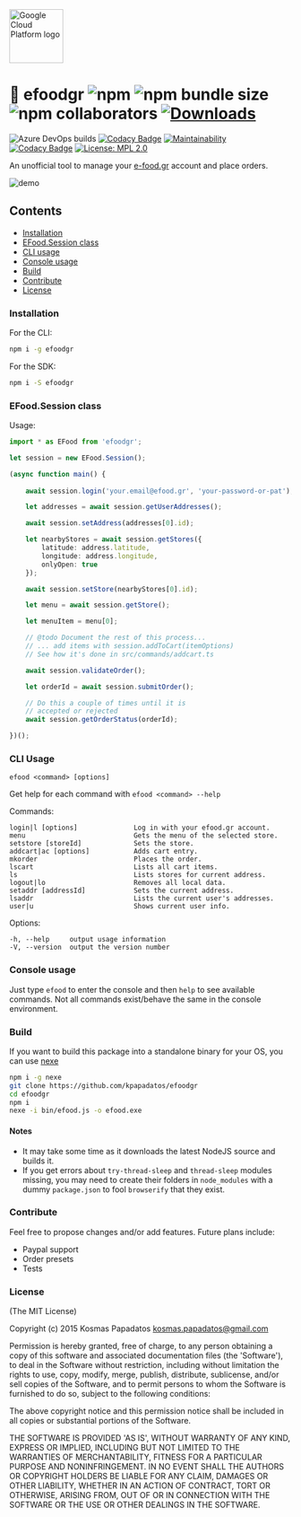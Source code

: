 <img src="https://user-images.githubusercontent.com/3382344/68092394-443ce580-fe93-11e9-9588-9186fdfff7f5.png" alt="Google Cloud Platform logo" title="Google Cloud Platform" width="96"/>

# 🍔 efoodgr ![npm](https://img.shields.io/npm/v/efoodgr) ![npm bundle size](https://img.shields.io/bundlephobia/minzip/efoodgr) ![npm collaborators](https://img.shields.io/npm/collaborators/efoodgr) [![Downloads](https://img.shields.io/npm/dt/efoodgr)](https://www.npmjs.com/package/efoodgr)
![Azure DevOps builds](https://img.shields.io/azure-devops/build/siebendev/pobuca%20connect/141)
[![Codacy Badge](https://img.shields.io/codacy/grade/3845ebde324f49f3853d56750a473236)](https://www.codacy.com/manual/kpapadatos/efoodgr)
[![Maintainability](https://img.shields.io/codeclimate/maintainability-percentage/kpapadatos/efoodgr)](https://codeclimate.com/github/kpapadatos/efoodgr/maintainability)
[![Codacy Badge](https://img.shields.io/codacy/coverage/3845ebde324f49f3853d56750a473236/master)](https://www.codacy.com/manual/kpapadatos/efoodgr)
[![License: MPL 2.0](https://img.shields.io/badge/License-MIT-brightgreen.svg)](https://opensource.org/licenses/MIT)

An unofficial tool to manage your [e-food.gr](https://e-food.gr) account and place orders.

![demo](https://user-images.githubusercontent.com/3382344/36356704-2f057266-14fe-11e8-94eb-07a30f1157f4.gif)

## Contents
* [Installation](#installation)
* [EFood.Session class](#efoodsession-class)
* [CLI usage](#cli-usage)
* [Console usage](#console-usage)
* [Build](#build)
* [Contribute](#contribute)
* [License](#license)

### Installation
For the CLI:
```sh
npm i -g efoodgr
```

For the SDK:
```sh
npm i -S efoodgr
```

### EFood.Session class
Usage:
```ts
import * as EFood from 'efoodgr';

let session = new EFood.Session();

(async function main() {
    
    await session.login('your.email@efood.gr', 'your-password-or-pat');

    let addresses = await session.getUserAddresses();

    await session.setAddress(addresses[0].id);

    let nearbyStores = await session.getStores({
        latitude: address.latitude,
        longitude: address.longitude,
        onlyOpen: true
    });

    await session.setStore(nearbyStores[0].id);

    let menu = await session.getStore();

    let menuItem = menu[0];

    // @todo Document the rest of this process...
    // ... add items with session.addToCart(itemOptions)
    // See how it's done in src/commands/addcart.ts

    await session.validateOrder();

    let orderId = await session.submitOrder();

    // Do this a couple of times until it is
    // accepted or rejected
    await session.getOrderStatus(orderId);

})();

```

### CLI Usage
  `efood <command> [options]`

  Get help for each command with
  `efood <command> --help`

  Commands:

    login|l [options]              Log in with your efood.gr account.
    menu                           Gets the menu of the selected store.
    setstore [storeId]             Sets the store.
    addcart|ac [options]           Adds cart entry.
    mkorder                        Places the order.
    lscart                         Lists all cart items.
    ls                             Lists stores for current address.
    logout|lo                      Removes all local data.
    setaddr [addressId]            Sets the current address.
    lsaddr                         Lists the current user's addresses.
    user|u                         Shows current user info.

  Options:

    -h, --help     output usage information
    -V, --version  output the version number

### Console usage
Just type `efood` to enter the console and then `help` to see available commands. Not all commands exist/behave the same in the console environment.

### Build
If you want to build this package into a standalone binary for your OS, you can use [nexe](https://github.com/jaredallard/nexe)
```sh
npm i -g nexe
git clone https://github.com/kpapadatos/efoodgr
cd efoodgr
npm i
nexe -i bin/efood.js -o efood.exe
```

#### Notes
- It may take some time as it downloads the latest NodeJS source and builds it.
- If you get errors about `try-thread-sleep` and `thread-sleep` modules missing, you may need to create their folders in `node_modules` with a dummy `package.json` to fool `browserify` that they exist.

### Contribute
Feel free to propose changes and/or add features. Future plans include:

- Paypal support
- Order presets
- Tests

### License
(The MIT License)

Copyright (c) 2015 Kosmas Papadatos <kosmas.papadatos@gmail.com>

Permission is hereby granted, free of charge, to any person obtaining a copy of this software and associated documentation files (the 'Software'), to deal in the Software without restriction, including without limitation the rights to use, copy, modify, merge, publish, distribute, sublicense, and/or sell copies of the Software, and to permit persons to whom the Software is furnished to do so, subject to the following conditions:

The above copyright notice and this permission notice shall be included in all copies or substantial portions of the Software.

THE SOFTWARE IS PROVIDED 'AS IS', WITHOUT WARRANTY OF ANY KIND, EXPRESS OR IMPLIED, INCLUDING BUT NOT LIMITED TO THE WARRANTIES OF MERCHANTABILITY, FITNESS FOR A PARTICULAR PURPOSE AND NONINFRINGEMENT. IN NO EVENT SHALL THE AUTHORS OR COPYRIGHT HOLDERS BE LIABLE FOR ANY CLAIM, DAMAGES OR OTHER LIABILITY, WHETHER IN AN ACTION OF CONTRACT, TORT OR OTHERWISE, ARISING FROM, OUT OF OR IN CONNECTION WITH THE SOFTWARE OR THE USE OR OTHER DEALINGS IN THE SOFTWARE.
